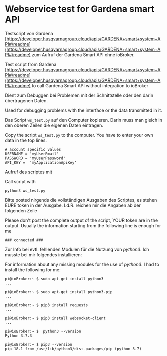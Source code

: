 # Webservice test for Gardena smart API

Testscript von Gardena [https://developer.husqvarnagroup.cloud/apis/GARDENA+smart+system+API#/readme](https://developer.husqvarnagroup.cloud/apis/GARDENA+smart+system+API#/readme)
 zum Aufruf der Gardena Smart API ohne ioBroker. 

Test script from Gardena [https://developer.husqvarnagroup.cloud/apis/GARDENA+smart+system+API#/readme](https://developer.husqvarnagroup.cloud/apis/GARDENA+smart+system+API#/readme)
to call Gardena Smart API without integration to ioBroker

Dient zum Debuggen bei Problemen mit der Schnittstelle oder 
den darin übertragenen Daten.

Used for debugging problems with the interface or
the data transmitted in it.



Das Script `ws_test.py` auf den Computer kopieren.
Darin muss man gleich in den oberen Zeilen die eigenen Daten eintragen. 

Copy the script `ws_test.py` to the computer.
You have to enter your own data in the top lines.

```
# account specific values
USERNAME = 'myUserEmail'
PASSWORD = 'myUserPassword'
API_KEY =  'myApplicationApiKey'

```

Aufruf des scriptes mit

Call script with 

```
python3 ws_test.py
```

Bitte posted nirgends die vollständigen Ausgaben des Scriptes, es stehen EURE token in der Ausgabe. 
I.d.R. reichen mir die Angaben ab der folgenden Zeile 

Please don't post the complete output of the script, YOUR token are in the output.
Usually the information starting from the following line is enough for me 

```
### connected ###
```

Zur Info bei evtl. fehlenden Modulen für die Nutzung von *python3*. Ich musste bei mir folgendes installieren:

For information about any missing modules for the use of *python3*. I had to install the following for me:

```
pi@ioBroker:~ $ sudo apt-get install python3
...

pi@ioBroker:~ $ sudo apt-get install python3-pip
...

pi@ioBroker:~ $ pip3 install requests
...

pi@ioBroker:~ $ pip3 install websocket-client
...

pi@ioBroker:~ $  python3 --version
Python 3.7.3

pi@ioBroker:~ $ pip3 --version
pip 18.1 from /usr/lib/python3/dist-packages/pip (python 3.7)
```


<!--- SVN: $Rev: 2124 $ $Date: 2020-05-23 16:11:22 +0200 (Sa, 23 Mai 2020) $ --->